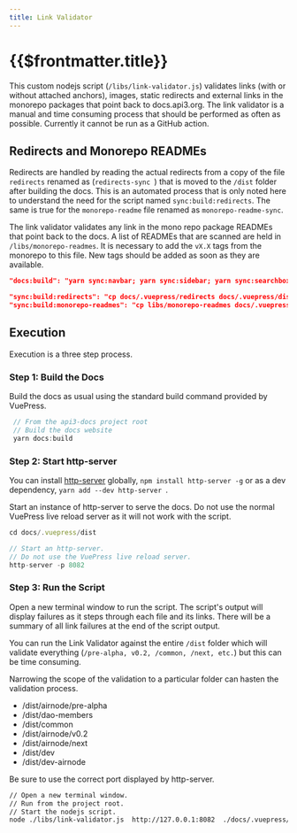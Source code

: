 ```yaml
---
title: Link Validator
---
```


# {{$frontmatter.title}}

<TocHeader />
<TOC class="table-of-contents" :include-level="[2,3]" />

This custom nodejs script (`/libs/link-validator.js`) validates links (with or
without attached anchors), images, static redirects and external links in the
monorepo packages that point back to docs.api3.org. The link validator is a
manual and time consuming process that should be performed as often as possible.
Currently it cannot be run as a GitHub action.

## Redirects and Monorepo READMEs

Redirects are handled by reading the actual redirects from a copy of the file
`redirects` renamed as (`redirects-sync `) that is moved to the `/dist` folder
after building the docs. This is an automated process that is only noted here to
understand the need for the script named `sync:build:redirects`. The same is
true for the `monorepo-readme` file renamed as `monorepo-readme-sync`.

The link validator validates any link in the mono repo package READMEs that
point back to the docs. A list of READMEs that are scanned are held in
`/libs/monorepo-readmes`. It is necessary to add the `vX.X` tags from the
monorepo to this file. New tags should be added as soon as they are available.

```json
"docs:build": "yarn sync:navbar; yarn sync:sidebar; yarn sync:searchbox; vuepress build docs; yarn sync:build:redirects; yarn sync:build:monorepo-readmes;"

"sync:build:redirects": "cp docs/.vuepress/redirects docs/.vuepress/dist/redirects-sync;",
"sync:build:monorepo-readmes": "cp libs/monorepo-readmes docs/.vuepress/dist/monorepo-readmes-sync"
```

## Execution

Execution is a three step process.

### Step 1: Build the Docs

Build the docs as usual using the standard build command provided by VuePress.

```js
 // From the api3-docs project root
 // Build the docs website
 yarn docs:build

```

### Step 2: Start http-server

You can install [http-server](https://www.npmjs.com/package/http-server)
globally, `npm install http-server -g` or as a dev dependency,
`yarn add --dev http-server `.

Start an instance of http-server to serve the docs. Do not use the normal
VuePress live reload server as it will not work with the script.

```js
cd docs/.vuepress/dist

// Start an http-server.
// Do not use the VuePress live reload server.
http-server -p 8082
```

### Step 3: Run the Script

Open a new terminal window to run the script. The script's output will display
failures as it steps through each file and its links. There will be a summary of
all link failures at the end of the script output.

You can run the Link Validator against the entire `/dist` folder which will
validate everything (`/pre-alpha, v0.2, /common, /next, etc.`) but this can be
time consuming.

Narrowing the scope of the validation to a particular folder can hasten the
validation process.

- /dist/airnode/pre-alpha
- /dist/dao-members
- /dist/common
- /dist/airnode/v0.2
- /dist/airnode/next
- /dist/dev
- /dist/dev-airnode

Be sure to use the correct port displayed by http-server.

```sh
// Open a new terminal window.
// Run from the project root.
// Start the nodejs script.
node ./libs/link-validator.js  http://127.0.0.1:8082  ./docs/.vuepress/dist/airnode/v0.3
```
